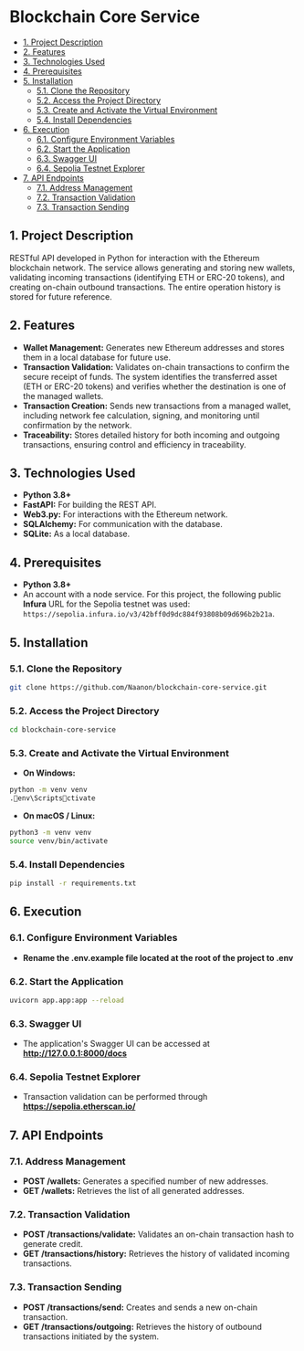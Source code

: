 
# Blockchain Core Service

  - [1. Project Description](#1-project-description)
  - [2. Features](#2-features)
  - [3. Technologies Used](#3-technologies-used)
  - [4. Prerequisites](#4-prerequisites)
  - [5. Installation](#5-installation)
    - [5.1. Clone the Repository](#51-clone-the-repository)
    - [5.2. Access the Project Directory](#52-access-the-project-directory)
    - [5.3. Create and Activate the Virtual Environment](#53-create-and-activate-the-virtual-environment)
    - [5.4. Install Dependencies](#54-install-dependencies)
  - [6. Execution](#6-execution)
    - [6.1. Configure Environment Variables](#61-configure-environment-variables)
    - [6.2. Start the Application](#62-start-the-application)
    - [6.3. Swagger UI](#63-swagger-ui)
    - [6.4. Sepolia Testnet Explorer](#64-sepolia-testnet-explorer)
  - [7. API Endpoints](#7-api-endpoints)
    - [7.1. Address Management](#71-address-management)
    - [7.2. Transaction Validation](#72-transaction-validation)
    - [7.3. Transaction Sending](#73-transaction-sending)

## 1. Project Description
RESTful API developed in Python for interaction with the Ethereum blockchain network. The service allows generating and storing new wallets, validating incoming transactions (identifying ETH or ERC-20 tokens), and creating on-chain outbound transactions. The entire operation history is stored for future reference.

## 2. Features
* **Wallet Management:** Generates new Ethereum addresses and stores them in a local database for future use.
* **Transaction Validation:** Validates on-chain transactions to confirm the secure receipt of funds. The system identifies the transferred asset (ETH or ERC-20 tokens) and verifies whether the destination is one of the managed wallets.
* **Transaction Creation:** Sends new transactions from a managed wallet, including network fee calculation, signing, and monitoring until confirmation by the network.
* **Traceability:** Stores detailed history for both incoming and outgoing transactions, ensuring control and efficiency in traceability.

## 3. Technologies Used
* **Python 3.8+**
* **FastAPI:** For building the REST API.
* **Web3.py:** For interactions with the Ethereum network.
* **SQLAlchemy:** For communication with the database.
* **SQLite:** As a local database.

## 4. Prerequisites
* **Python 3.8+**
* An account with a node service. For this project, the following public **Infura** URL for the Sepolia testnet was used: `https://sepolia.infura.io/v3/42bff0d9dc884f93808b09d696b2b21a`.

## 5. Installation
### 5.1. Clone the Repository
```sh
git clone https://github.com/Naanon/blockchain-core-service.git
```

### 5.2. Access the Project Directory
```sh
cd blockchain-core-service
```

### 5.3. Create and Activate the Virtual Environment
* **On Windows:**

```sh
python -m venv venv
.env\Scriptsctivate
```

* **On macOS / Linux:**
```sh
python3 -m venv venv
source venv/bin/activate
```

### 5.4. Install Dependencies
```sh
pip install -r requirements.txt
```

## 6. Execution
### 6.1. Configure Environment Variables
* **Rename the .env.example file located at the root of the project to .env**

### 6.2. Start the Application
```sh
uvicorn app.app:app --reload
```

### 6.3. Swagger UI
* The application's Swagger UI can be accessed at **http://127.0.0.1:8000/docs**

### 6.4. Sepolia Testnet Explorer
* Transaction validation can be performed through **https://sepolia.etherscan.io/**

## 7. API Endpoints
### 7.1. Address Management
* **POST /wallets:** Generates a specified number of new addresses.
* **GET /wallets:** Retrieves the list of all generated addresses.

### 7.2. Transaction Validation
* **POST /transactions/validate:** Validates an on-chain transaction hash to generate credit.
* **GET /transactions/history:** Retrieves the history of validated incoming transactions.

### 7.3. Transaction Sending
* **POST /transactions/send:** Creates and sends a new on-chain transaction.
* **GET /transactions/outgoing:** Retrieves the history of outbound transactions initiated by the system.
